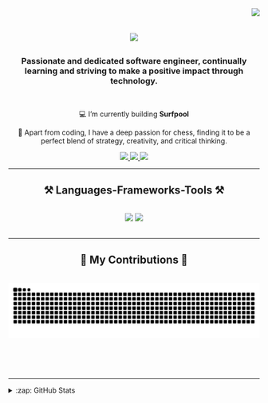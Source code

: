 <img align="right" src="https://visitor-badge.laobi.icu/badge?page_id=BretasArthur1.BretasArthur1" />

<h1 align="center">
    <img src="https://readme-typing-svg.herokuapp.com/?font=Righteous&size=35&center=true&vCenter=true&width=500&height=70&duration=4000&lines=Hello!+👋;+I'm+Arthur+Bretas!;" />
</h1>

<h3 align="center">Passionate and dedicated software engineer, continually learning and striving to make a positive impact through technology.</h3>

<br/>

<div align="center">
 
 💻 I’m currently building **Surfpool**
 
 🧠 Apart from coding, I have a deep passion for chess, finding it to be a perfect blend of strategy, creativity, and critical thinking.

</div>

<div align="center"> 
  <a href="mailto:arhur.bretas@sou.inteli.edu.com">
    <img src="https://img.shields.io/badge/Gmail-333333?style=for-the-badge&logo=gmail&logoColor=red" />
  </a>
  <a href="https://www.linkedin.com/in/arthur-bretas-b2a6a82b9/" target="_blank">
    <img src="https://img.shields.io/badge/LinkedIn-0077B5?style=for-the-badge&logo=linkedin&logoColor=white" target="_blank" />
  </a>
  <a href="https://github.com/BretasArthur1.io" target="_blank">
     <img src="https://img.shields.io/badge/Portfolio-FF5722?style=for-the-badge&logo=todoist&logoColor=white" target="_blank" /> <!-- sqlite, safari, google-chrome are other good icon options -->
  </a>
</div>

 <hr/>
 
<h2 align="center">⚒️ Languages-Frameworks-Tools ⚒️</h2>
<br/>
<div align="center">
    <img src="https://skillicons.dev/icons?i=github,git,docker,linux,aws" />
    <img src="https://skillicons.dev/icons?i=python,rust,typescript,javascript,nodejs,c" /><br>
</div>

<br/>
<hr/>

<div align="center">
  <h2>🐍 My Contributions 🐍</h2>
  <br>
  <img alt="snake eating my contributions" src="https://raw.githubusercontent.com/BretasArthur1/BretasArthur1/output/github-contribution-grid-snake.svg" />
  
  <br/><br/><br/>
</div>

<hr/>

<details>
  <summary>:zap: GitHub Stats</summary>
<div align="center">
<img alt="BretasArthur1's GitHub Stats" src="https://github-readme-stats.vercel.app/api?username=BretasArthur1&count_private=true&show_icons=true&theme=transparent"/>
<img alt="Top langs" src="https://github-readme-stats.vercel.app/api/top-langs/?username=BretasArthur1&count_private=true&layout=compact&&langs_count=8"/>
<img alt="Streak Stats" src="https://streak-stats.demolab.com/?user=BretasArthur1&count_private=true&theme=react&border_radius=10"/>
</div>
</details>
